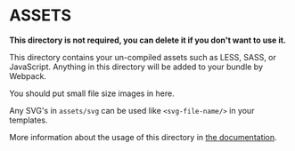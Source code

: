 # ASSETS

**This directory is not required, you can delete it if you don't want to use it.**

This directory contains your un-compiled assets such as LESS, SASS, or JavaScript. Anything in this directory will be added to your bundle by Webpack.

You should put small file size images in here.

Any SVG's in `assets/svg` can be used like `<svg-file-name/>` in your templates.

More information about the usage of this directory in [the documentation](https://nuxtjs.org/guide/assets#webpacked).
